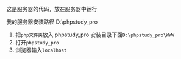 这是服务器的代码，放在服务器中运行

我的服务器安装路径
D:\phpstudy_pro

1. 把`php文件夹`放入 phpstudy_pro 安装目录下面`D:\phpstudy_pro\WWW`
1. 打开`phpstudy_pro`
1. 浏览器输入`localhost`
